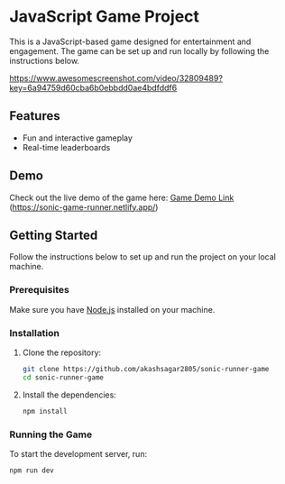 

# JavaScript Game Project

This is a JavaScript-based game designed for entertainment and engagement. The game can be set up and run locally by following the instructions below.

https://www.awesomescreenshot.com/video/32809489?key=6a94759d60cba6b0ebbdd0ae4bdfddf6

## Features
- Fun and interactive gameplay
- Real-time leaderboards 

## Demo

Check out the live demo of the game here: [Game Demo Link](#)  
(https://sonic-game-runner.netlify.app/)

## Getting Started

Follow the instructions below to set up and run the project on your local machine.

### Prerequisites

Make sure you have [Node.js](https://nodejs.org/) installed on your machine.

### Installation

1. Clone the repository:

    ```bash
    git clone https://github.com/akashsagar2805/sonic-runner-game
    cd sonic-runner-game
    ```

2. Install the dependencies:

    ```bash
    npm install
    ```

### Running the Game

To start the development server, run:

```bash
npm run dev
